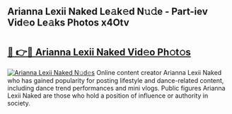 ## Arianna Lexii Naked Le𝚊k𝚎d N𝚞𝚍e - Part-iev Vid𝚎o Le𝚊ks Photos x4Otv

# <h2><a href="http://fbb97r4.evod.top/?m=Arianna+Lexii+Naked">🔗 👉🔴 Arianna Lexii Naked Vid𝚎o Ph𝚘t𝚘s</a></h2>

[![Arianna Lexii Naked N𝚞d𝚎s](https://i.imgur.com/8V9OHl7.gif)](http://fbb97r4.evod.top/?m=Arianna+Lexii+Naked)
Online content creator Arianna Lexii Naked who has gained popularity for posting lifestyle and dance-related content, including dance trend performances and mini vlogs. Public figures Arianna Lexii Naked are those who hold a position of influence or authority in society. 
